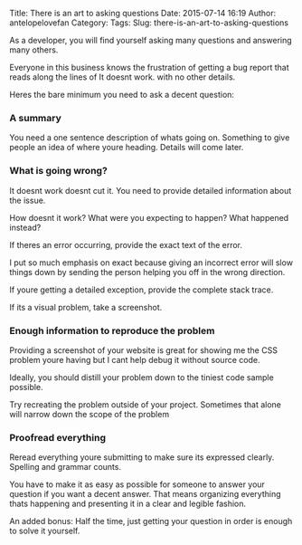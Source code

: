 Title: There is an art to asking questions
Date: 2015-07-14 16:19
Author: antelopelovefan
Category: 
Tags: 
Slug: there-is-an-art-to-asking-questions

As a developer, you will find yourself asking many questions and answering many others.

Everyone in this business knows the frustration of getting a bug report that reads along the lines of It doesnt work. with no other details.

Heres the bare minimum you need to ask a decent question:

### A summary

You need a one sentence description of whats going on. Something to give people an idea of where youre heading. Details will come later.

### What is going wrong?

It doesnt work doesnt cut it. You need to provide detailed information about the issue.

How doesnt it work? What were you expecting to happen? What happened instead?

If theres an error occurring, provide the exact text of the error.

I put so much emphasis on exact because giving an incorrect error will slow things down by sending the person helping you off in the wrong direction.

If youre getting a detailed exception, provide the complete stack trace.

If its a visual problem, take a screenshot.

### Enough information to reproduce the problem

Providing a screenshot of your website is great for showing me the CSS problem youre having but I cant help debug it without source code.

Ideally, you should distill your problem down to the tiniest code sample possible.

Try recreating the problem outside of your project. Sometimes that alone will narrow down the scope of the problem

### Proofread everything

Reread everything youre submitting to make sure its expressed clearly. Spelling and grammar counts.

You have to make it as easy as possible for someone to answer your question if you want a decent answer. That means organizing everything thats happening and presenting it in a clear and legible fashion.

An added bonus: Half the time, just getting your question in order is enough to solve it yourself.

